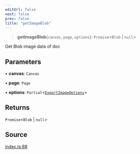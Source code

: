 ```yaml
---
editUrl: false
next: false
prev: false
title: "getImageBlob"
---
```


> **getImageBlob**(`canvas`, `page`, `options`): `Promise`\<`Blob` \| `null`\>

Get Blob image data of doc

## Parameters

• **canvas**: `Canvas`

• **page**: `Page`

• **options**: `Partial`\<[`ExportImageOptions`](/api-export/type-aliases/exportimageoptions/)\>

## Returns

`Promise`\<`Blob` \| `null`\>

## Source

[index.ts:88](https://github.com/dgmjs/dgmjs/blob/main/packages/export/src/index.ts#L88)
